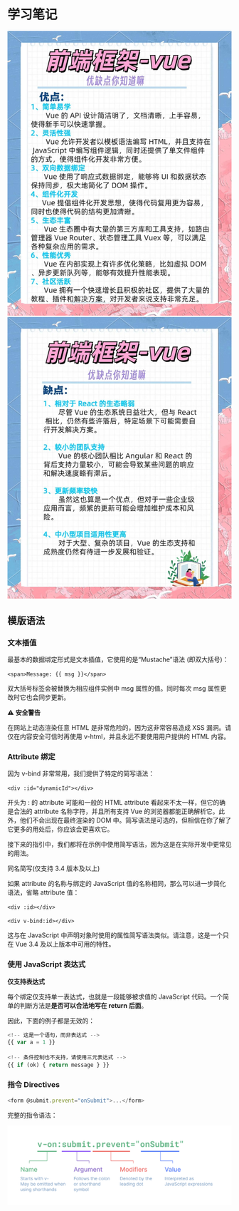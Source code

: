 # 学习笔记

![alt text](image.png)
![alt text](image-1.png)

## 模版语法

### 文本插值

最基本的数据绑定形式是文本插值，它使用的是“Mustache”语法 (即双大括号)：

`<span>Message: {{ msg }}</span>`

双大括号标签会被替换为相应组件实例中 msg 属性的值。同时每次 msg 属性更改时它也会同步更新。

⚠️ **安全警告**

在网站上动态渲染任意 HTML 是非常危险的，因为这非常容易造成 XSS 漏洞。请仅在内容安全可信时再使用 v-html，并且永远不要使用用户提供的 HTML 内容。


### Attribute 绑定

因为 v-bind 非常常用，我们提供了特定的简写语法：

`<div :id="dynamicId"></div>`

开头为 : 的 attribute 可能和一般的 HTML attribute 看起来不太一样，但它的确是合法的 attribute 名称字符，并且所有支持 Vue 的浏览器都能正确解析它。此外，他们不会出现在最终渲染的 DOM 中。简写语法是可选的，但相信在你了解了它更多的用处后，你应该会更喜欢它。

接下来的指引中，我们都将在示例中使用简写语法，因为这是在实际开发中更常见的用法。

同名简写​(仅支持 3.4 版本及以上)

如果 attribute 的名称与绑定的 JavaScript 值的名称相同，那么可以进一步简化语法，省略 attribute 值：

<!-- 与 :id="id" 相同 -->
`<div :id></div>`

<!-- 这也同样有效 -->
`<div v-bind:id></div>`

这与在 JavaScript 中声明对象时使用的属性简写语法类似。请注意，这是一个只在 Vue 3.4 及以上版本中可用的特性。

### 使用 JavaScript 表达式
**仅支持表达式​**

每个绑定仅支持单一表达式，也就是一段能够被求值的 JavaScript 代码。一个简单的判断方法是**是否可以合法地写在 return 后面**。

因此，下面的例子都是无效的：

```javascript
<!-- 这是一个语句，而非表达式 -->
{{ var a = 1 }}

<!-- 条件控制也不支持，请使用三元表达式 -->
{{ if (ok) { return message } }}
```

### 指令 Directives

```javascript
<form @submit.prevent="onSubmit">...</form>
```

完整的指令语法：

![alt text](image-2.png)